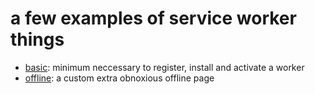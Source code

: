 # a few examples of service worker things
- [basic](https://tavelli.github.io/swcrashcourse/basic/): minimum neccessary to register, install and activate a worker
- [offline](https://tavelli.github.io/swcrashcourse/offline/): a custom extra obnoxious offline page
